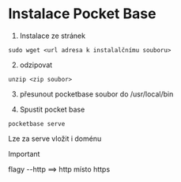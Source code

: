 # Instalace Pocket Base

1. Instalace ze stránek
```
sudo wget <url adresa k instalalčnímu souboru>
```

2. odzipovat
```
unzip <zip soubor>
```

3. přesunout pocketbase soubor do /usr/local/bin

4. Spustit pocket base
```
pocketbase serve
```
Lze za serve vložit i doménu
>[!IMPORTANT]
>flagy
>--http ==> http místo https
